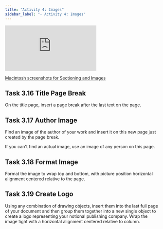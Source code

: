 ```yaml
---
title: "Activity 4: Images"
sidebar_label: "- Activity 4: Images"
---
```


<div class='embed-container'><iframe src='https://uncch.hosted.panopto.com/Panopto/Pages/Embed.aspx?pid=f34e29e9-2396-4c89-80e1-acf00003ccb7&autoplay=false&offerviewer=true&showtitle=true&showbrand=false&start=0&interactivity=all' frameborder='0' allowfullscreen></iframe></div>

[Macintosh screenshots for Sectioning and Images](https://github.com/lblakej/document-markup-mac-help/blob/master/docs-mac-project-part-3-4/README.md)

## Task 3.16 Title Page Break

On the title page, insert a page break after the last text on the page.

## Task 3.17 Author Image

Find an image of the author of your work and insert it on this new page just created by the page break.

If you can't find an actual image, use an image of any person on this page.

## Task 3.18 Format Image

Format the image to wrap top and bottom, with picture position horizontal alignment centered relative to the page.

## Task 3.19 Create Logo

Using any combination of drawing objects, insert  them into the last full page of your document and then group them together into a new single object to create a logo representing your notional publishing company. Wrap the image tight with a horizontal alignment centered relative to column.

